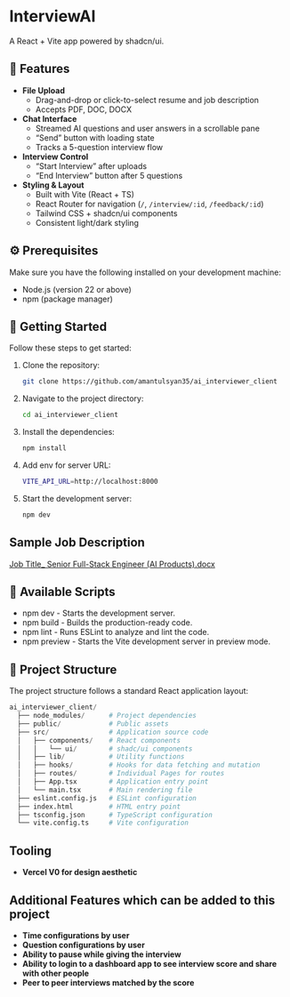 # InterviewAI

A React + Vite app powered by shadcn/ui.

## 🎉 Features

- **File Upload**  
  - Drag-and-drop or click-to-select resume and job description  
  - Accepts PDF, DOC, DOCX  
- **Chat Interface**  
  - Streamed AI questions and user answers in a scrollable pane  
  - “Send” button with loading state  
  - Tracks a 5-question interview flow  
- **Interview Control**  
  - “Start Interview” after uploads  
  - “End Interview” button after 5 questions  
- **Styling & Layout**  
  - Built with Vite (React + TS)  
  - React Router for navigation (`/`, `/interview/:id`, `/feedback/:id`)  
  - Tailwind CSS + shadcn/ui components  
  - Consistent light/dark styling 

## ⚙️ Prerequisites

Make sure you have the following installed on your development machine:

- Node.js (version 22 or above)
- npm (package manager)

## 🚀 Getting Started

Follow these steps to get started:

1. Clone the repository:

   ```bash
   git clone https://github.com/amantulsyan35/ai_interviewer_client
   ```

2. Navigate to the project directory:

   ```bash
   cd ai_interviewer_client
   ```

3. Install the dependencies:

   ```bash
   npm install
   ```

4. Add env for server URL:

   ```bash
   VITE_API_URL=http://localhost:8000
   ```

5. Start the development server:

   ```bash
   npm dev
   ```

## Sample Job Description
[Job Title_ Senior Full-Stack Engineer (AI Products).docx](https://github.com/user-attachments/files/20428006/Job.Title_.Senior.Full-Stack.Engineer.AI.Products.docx)



## 📜 Available Scripts

- npm dev - Starts the development server.
- npm build - Builds the production-ready code.
- npm lint - Runs ESLint to analyze and lint the code.
- npm preview - Starts the Vite development server in preview mode.

## 📂 Project Structure

The project structure follows a standard React application layout:

```python
ai_interviewer_client/
  ├── node_modules/      # Project dependencies
  ├── public/            # Public assets
  ├── src/               # Application source code
  │   ├── components/    # React components
  │   │   └── ui/        # shadc/ui components
  │   ├── lib/           # Utility functions
  │   ├── hooks/         # Hooks for data fetching and mutation  
  │   ├── routes/        # Individual Pages for routes
  │   ├── App.tsx        # Application entry point
  │   └── main.tsx       # Main rendering file
  ├── eslint.config.js   # ESLint configuration
  ├── index.html         # HTML entry point
  ├── tsconfig.json      # TypeScript configuration
  └── vite.config.ts     # Vite configuration
```

## Tooling

- **Vercel V0 for design aesthetic**  

## Additional Features which can be added to this project

- **Time configurations by user** 
- **Question configurations by user** 
- **Ability to pause while giving the interview**
- **Ability to login to a dashboard app to see interview score and share with other people**
- **Peer to peer interviews matched by the score**

